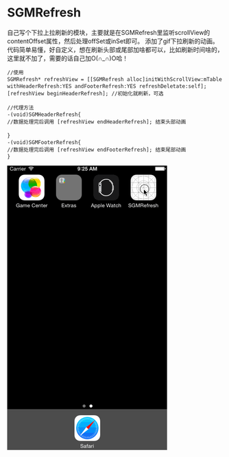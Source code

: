 # SGMRefresh
自己写个下拉上拉刷新的模块，主要就是在SGMRefresh里监听scrollView的contentOffset属性，然后处理offSet或inSet即可。
添加了gif下拉刷新的动画。代码简单易懂，好自定义，想在刷新头部或尾部加啥都可以，比如刷新时间啥的，这里就不加了，需要的话自己加O(∩_∩)O哈！

```
//使用
SGMRefresh* refreshView = [[SGMRefresh alloc]initWithScrollView:mTable withHeaderRefresh:YES andFooterRefresh:YES refreshDeletate:self];
[refreshView beginHeaderRefresh]; //初始化就刷新，可选

//代理方法
-(void)SGMHeaderRefresh{
//数据处理完后调用 [refreshView endHeaderRefresh]; 结束头部动画

}
-(void)SGMFooterRefresh{
//数据处理完后调用 [refreshView endFooterRefresh]; 结束尾部动画
}
```
![图片](https://github.com/AndyFightting/SGMRefresh/blob/master/example.gif)
